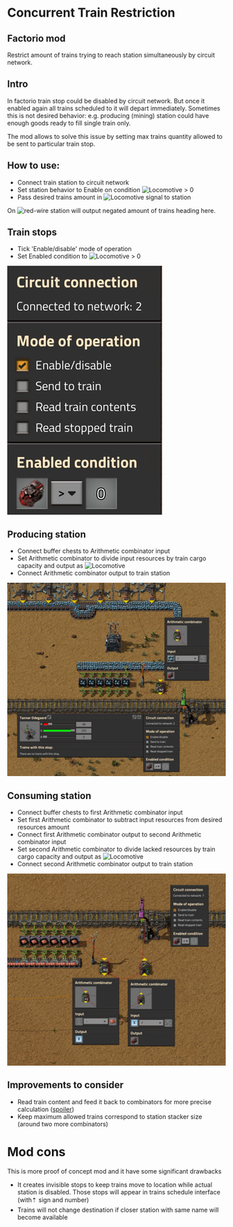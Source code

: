 # Concurrent Train Restriction
## Factorio mod

Restrict amount of trains trying to reach station simultaneously by circuit network.

## Intro

In factorio train stop could be disabled by circuit network. 
But once it enabled again all trains scheduled to it will depart immediately.
Sometimes this is not desired behavior: e.g. producing (mining) station could have enough goods ready to fill single train only.

The mod allows to solve this issue by setting max trains quantity allowed to be sent to particular train stop.

## How to use:

- Connect train station to circuit network
- Set station behavior to Enable on condition ![Locomotive](https://wiki.factorio.com/images/Locomotive.png) > 0
- Pass desired trains amount in ![Locomotive](https://wiki.factorio.com/images/Locomotive.png) signal to station

On ![red-wire](https://wiki.factorio.com/images/Red_wire.png) station will output negated amount of trains heading here.

## Train stops

- Tick 'Enable/disable' mode of operation
- Set Enabled condition to ![Locomotive](https://wiki.factorio.com/images/Locomotive.png) > 0 

![Train stop](docs/train_stop.jpg)

## Producing station

- Connect buffer chests to Arithmetic combinator input
- Set Arithmetic combinator to divide input resources by train cargo capacity and output as ![Locomotive](https://wiki.factorio.com/images/Locomotive.png)
- Connect Arithmetic combinator output to train station

![Mining station](docs/mining.jpg)

## Consuming station

- Connect buffer chests to first Arithmetic combinator input
- Set first Arithmetic combinator to subtract input resources from desired resources amount
- Connect first Arithmetic combinator output to second Arithmetic combinator input
- Set second Arithmetic combinator to divide lacked resources by train cargo capacity and output as ![Locomotive](https://wiki.factorio.com/images/Locomotive.png)
- Connect second Arithmetic combinator output to train station

![Unload station](docs/unload.jpg)

## Improvements to consider

- Read train content and feed it back to combinators for more precise calculation ([spoiler](https://github.com/Patapum/ConcurrentTrainRestriction/issues/3))
- Keep maximum allowed trains correspond to station stacker size (around two more combinators)

# Mod cons

This is more proof of concept mod and it have some significant drawbacks

- It creates invisible stops to keep trains move to location while actual station is disabled. Those stops will appear in trains schedule interface (with⇡ sign and number)
- Trains will not change destination if closer station with same name will become available
